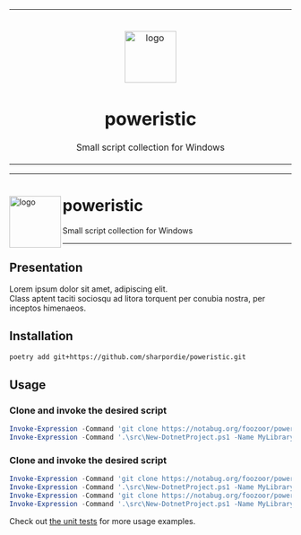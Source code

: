 <table>
  <tr>
    <td width="9999" align="center">
      <p>
        <br>
        <img height="92" src="https://cdn-icons-png.flaticon.com/512/1599/1599768.png" alt="logo">
      </p>
      <h1>poweristic</h1>
      <p>Small script collection for Windows</p>
    </td>
  </tr>
</table>

---

<div>
    <img align="left" height="92" src="https://cdn-icons-png.flaticon.com/512/1599/1599768.png" alt="logo">
    <h1>poweristic</h1>
    <p>Small script collection for Windows</p>
</div>

---

## Presentation

Lorem ipsum dolor sit amet, adipiscing elit.  
Class aptent taciti sociosqu ad litora torquent per conubia nostra, per inceptos himenaeos.


## Installation

```sh
poetry add git+https://github.com/sharpordie/poweristic.git
```


## Usage

### Clone and invoke the desired script

```powershell
Invoke-Expression -Command 'git clone https://notabug.org/foozoor/poweristic.git'
Invoke-Expression -Command '.\src\New-DotnetProject.ps1 -Name MyLibrary -Type Lib -Test Nunit'
```

### Clone and invoke the desired script

```powershell
Invoke-Expression -Command 'git clone https://notabug.org/foozoor/poweristic.git'
Invoke-Expression -Command '.\src\New-DotnetProject.ps1 -Name MyLibrary -Type Lib -Test Nunit'
Invoke-Expression -Command 'git clone https://notabug.org/foozoor/poweristic.git'
Invoke-Expression -Command '.\src\New-DotnetProject.ps1 -Name MyLibrary -Type Lib -Test Nunit'
```

Check out [the unit tests](tests) for more usage examples.
